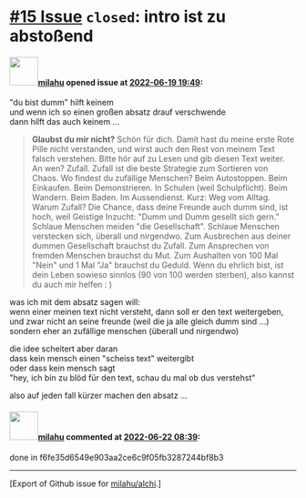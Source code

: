 # [\#15 Issue](https://github.com/milahu/alchi/issues/15) `closed`: intro ist zu abstoßend

#### <img src="https://private-avatars.githubusercontent.com/u/12958815?jwt=eyJhbGciOiJIUzI1NiIsInR5cCI6IkpXVCJ9.eyJpc3MiOiJnaXRodWIuY29tIiwiYXVkIjoicmF3LmdpdGh1YnVzZXJjb250ZW50LmNvbSIsImtleSI6ImtleTEiLCJleHAiOjE3MzQ2NTYyMjAsIm5iZiI6MTczNDY1NTAyMCwicGF0aCI6Ii91LzEyOTU4ODE1In0.gNRkYbc2s1ZZSqkuSJ21Iovc8EwSLN_Ll51J4GeGe20&v=4" width="50">[milahu](https://github.com/milahu) opened issue at [2022-06-19 19:49](https://github.com/milahu/alchi/issues/15):

"du bist dumm" hilft keinem  
und wenn ich so einen großen absatz drauf verschwende  
dann hilft das auch keinem ...

> **Glaubst du mir nicht?** Schön für dich. Damit hast du meine erste
> Rote Pille nicht verstanden, und wirst auch den Rest von meinem Text
> falsch verstehen. Bitte hör auf zu Lesen und gib diesen Text weiter.
> An wen? Zufall. Zufall ist die beste Strategie zum Sortieren von
> Chaos. Wo findest du zufällige Menschen? Beim Autostoppen. Beim
> Einkaufen. Beim Demonstrieren. In Schulen (weil Schulpflicht). Beim
> Wandern. Beim Baden. Im Aussendienst. Kurz: Weg vom Alltag. Warum
> Zufall? Die Chance, dass deine Freunde auch dumm sind, ist hoch, weil
> Geistige Inzucht: "Dumm und Dumm gesellt sich gern." Schlaue Menschen
> meiden "die Gesellschaft". Schlaue Menschen verstecken sich, überall
> und nirgendwo. Zum Ausbrechen aus deiner dummen Gesellschaft brauchst
> du Zufall. Zum Ansprechen von fremden Menschen brauchst du Mut. Zum
> Aushalten von 100 Mal "Nein" und 1 Mal "Ja" brauchst du Geduld. Wenn
> du ehrlich bist, ist dein Leben sowieso sinnlos (90 von 100 werden
> sterben), also kannst du auch mir helfen : )

was ich mit dem absatz sagen will:  
wenn einer meinen text nicht versteht, dann soll er den text
weitergeben,  
und zwar nicht an seine freunde (weil die ja alle gleich dumm sind
...)  
sondern eher an zufällige menschen (überall und nirgendwo)

die idee scheitert aber daran  
dass kein mensch einen "scheiss text" weitergibt  
oder dass kein mensch sagt  
"hey, ich bin zu blöd für den text, schau du mal ob dus verstehst"

also auf jeden fall kürzer machen den absatz ...

#### <img src="https://private-avatars.githubusercontent.com/u/12958815?jwt=eyJhbGciOiJIUzI1NiIsInR5cCI6IkpXVCJ9.eyJpc3MiOiJnaXRodWIuY29tIiwiYXVkIjoicmF3LmdpdGh1YnVzZXJjb250ZW50LmNvbSIsImtleSI6ImtleTEiLCJleHAiOjE3MzQ2NTYyMjAsIm5iZiI6MTczNDY1NTAyMCwicGF0aCI6Ii91LzEyOTU4ODE1In0.gNRkYbc2s1ZZSqkuSJ21Iovc8EwSLN_Ll51J4GeGe20&v=4" width="50">[milahu](https://github.com/milahu) commented at [2022-06-22 08:39](https://github.com/milahu/alchi/issues/15#issuecomment-1162818347):

done in f6fe35d6549e903aa2ce6c9f05fb3287244bf8b3

------------------------------------------------------------------------

\[Export of Github issue for
[milahu/alchi](https://github.com/milahu/alchi).\]
